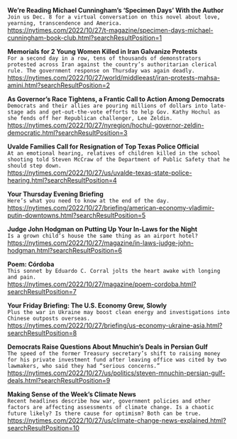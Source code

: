 **We’re Reading Michael Cunningham’s ‘Specimen Days’ With the Author**\
`Join us Dec. 8 for a virtual conversation on this novel about love, yearning, transcendence and America.`\
https://nytimes.com/2022/10/27/t-magazine/specimen-days-michael-cunningham-book-club.html?searchResultPosition=1

**Memorials for 2 Young Women Killed in Iran Galvanize Protests**\
`For a second day in a row, tens of thousands of demonstrators protested across Iran against the country’s authoritarian clerical rule. The government response on Thursday was again deadly.`\
https://nytimes.com/2022/10/27/world/middleeast/iran-protests-mahsa-amini.html?searchResultPosition=2

**As Governor’s Race Tightens, a Frantic Call to Action Among Democrats**\
`Democrats and their allies are pouring millions of dollars into late-stage ads and get-out-the-vote efforts to help Gov. Kathy Hochul as she fends off her Republican challenger, Lee Zeldin.`\
https://nytimes.com/2022/10/27/nyregion/hochul-governor-zeldin-democratic.html?searchResultPosition=3

**Uvalde Families Call for Resignation of Top Texas Police Official**\
`At an emotional hearing, relatives of children killed in the school shooting told Steven McCraw of the Department of Public Safety that he should step down.`\
https://nytimes.com/2022/10/27/us/uvalde-texas-state-police-hearing.html?searchResultPosition=4

**Your Thursday Evening Briefing**\
`Here’s what you need to know at the end of the day.`\
https://nytimes.com/2022/10/27/briefing/american-economy-vladimir-putin-downtowns.html?searchResultPosition=5

**Judge John Hodgman on Putting Up Your In-Laws for the Night**\
`Is a grown child’s house the same thing as an airport hotel?`\
https://nytimes.com/2022/10/27/magazine/in-laws-judge-john-hodgman.html?searchResultPosition=6

**Poem: Córdoba**\
`This sonnet by Eduardo C. Corral jolts the heart awake with longing and pain.`\
https://nytimes.com/2022/10/27/magazine/poem-cordoba.html?searchResultPosition=7

**Your Friday Briefing: The U.S. Economy Grew, Slowly**\
`Plus the war in Ukraine may boost clean energy and investigations into Chinese outposts overseas.`\
https://nytimes.com/2022/10/27/briefing/us-economy-ukraine-asia.html?searchResultPosition=8

**Democrats Raise Questions About Mnuchin’s Deals in Persian Gulf**\
`The speed of the former Treasury secretary’s shift to raising money for his private investment fund after leaving office was cited by two lawmakers, who said they had “serious concerns.”`\
https://nytimes.com/2022/10/27/us/politics/steven-mnuchin-persian-gulf-deals.html?searchResultPosition=9

**Making Sense of the Week’s Climate News**\
`Recent headlines describe how war, government policies and other factors are affecting assessments of climate change. Is a chaotic future likely? Is there cause for optimism? Both can be true.`\
https://nytimes.com/2022/10/27/us/climate-change-news-explained.html?searchResultPosition=10

